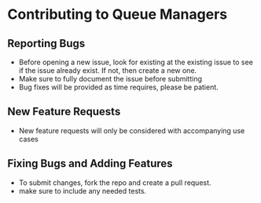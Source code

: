 # Contributing to Queue Managers

## Reporting Bugs
- Before opening a new issue, look for existing at the existing issue to see if the issue already exist. If not, then create a new one.
- Make sure to fully document the issue before submitting
- Bug fixes will be provided as time requires, please be patient.


## New Feature Requests
- New feature requests will only be considered with accompanying use cases


## Fixing Bugs and Adding Features
- To submit changes, fork the repo and create a pull request.
- make sure to include any needed tests.